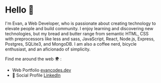 # Hello 👋 

I'm Evan, a Web Developer, who is passionate about creating technology to elevate people and build community. I enjoy learning and discovering new technologies, but my bread and butter range from semantic HTML, CSS with preprocessors like less and sass, JavaScript, React, Node.js, Express, Postgres, SQLite3, and MongoDB. I am also a coffee nerd, bicycle enthusiast, and an aficionado of simplicity. 

Find me around the web 🌍 :

- Web Portfolio [evancodes.dev](https://evancodes.dev/)
- 🎒 Social Profile [LinkedIn](https://www.linkedin.com/in/evan-aspaas-a80259198/)

